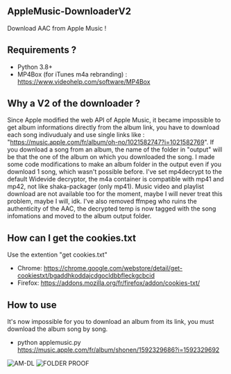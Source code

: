 ## AppleMusic-DownloaderV2
Download AAC from Apple Music !

## Requirements ?

- Python 3.8+
- MP4Box (for iTunes m4a rebranding) : https://www.videohelp.com/software/MP4Box

## Why a V2 of the downloader ?

Since Apple modified the web API of Apple Music, it became impossible to get album informations directly from the album link, you have to download each song indivudualy and use single links like : "https://music.apple.com/fr/album/oh-no/1021582747?i=1021582769".
If you download a song from an album, the name of the folder in "output" will be that the one of the album on which you downloaded the song.
I made some code modifications to make an album folder in the output even if you download 1 song, which wasn't possible before.
I've set mp4decrypt to the default Widevide decryptor, the m4a container is compatible with mp41 and mp42, not like shaka-packager (only mp41).
Music video and playlist download are not available too for the moment, maybe I will never treat this problem, maybe I will, idk.
I've also removed ffmpeg who ruins the authenticity of the AAC, the decrypted temp is now tagged with the song infomations and moved to the album output folder.

## How can I get the cookies.txt

Use the extention "get cookies.txt"
- Chrome: https://chrome.google.com/webstore/detail/get-cookiestxt/bgaddhkoddajcdgocldbbfleckgcbcid
- Firefox: https://addons.mozilla.org/fr/firefox/addon/cookies-txt/

## How to use

It's now impossible for you to download an album from its link, you must download the album song by song.
* python applemusic.py https://music.apple.com/fr/album/shonen/1592329686?i=1592329692

![AM-DL](https://user-images.githubusercontent.com/47661880/187050326-51ee0d1b-78ec-493b-b5e1-01f8b2ce9970.png)
![FOLDER PROOF](https://user-images.githubusercontent.com/47661880/187050300-8168693e-f843-4c82-897c-62e1fcb0f042.png)
